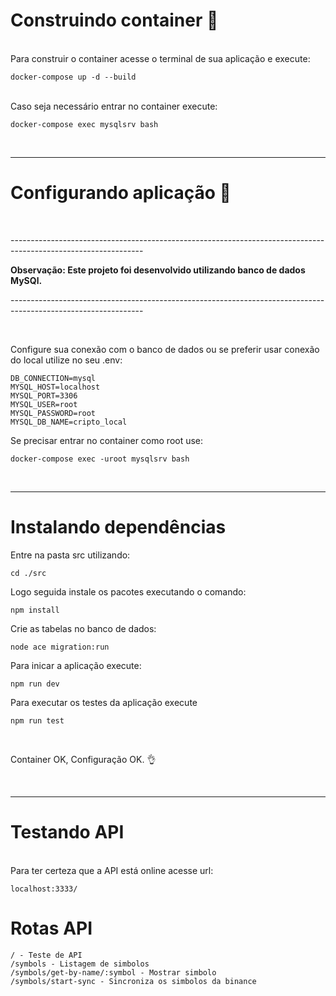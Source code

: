 # Construindo container 🐋

<br>
Para construir o container acesse o terminal de sua aplicação e execute:

```
docker-compose up -d --build
```

<br>
Caso seja necessário entrar no container execute:

```
docker-compose exec mysqlsrv bash
```

<br>
<hr>

# Configurando aplicação 🤖

<br>
<p>---------------------------------------------------------------------------------------------------------------</p>
<strong>Observação: Este projeto foi desenvolvido utilizando banco de dados MySQl.</strong>
<p>---------------------------------------------------------------------------------------------------------------</p>
<br>

Configure sua conexão com o banco de dados ou se preferir usar conexão do local utilize no seu .env:

```
DB_CONNECTION=mysql
MYSQL_HOST=localhost
MYSQL_PORT=3306
MYSQL_USER=root
MYSQL_PASSWORD=root
MYSQL_DB_NAME=cripto_local
```

Se precisar entrar no container como root use:

```
docker-compose exec -uroot mysqlsrv bash
```

<br>

<hr>

# Instalando dependências

Entre na pasta src utilizando:

```
cd ./src
```

Logo seguida instale os pacotes executando o comando:

```
npm install
```

Crie as tabelas no banco de dados:

```
node ace migration:run
```

Para inicar a aplicação execute:

```
npm run dev
```

Para executar os testes da aplicação execute

```
npm run test
```

<br>

Container OK, Configuração OK. 👌

<br>

<hr>

# Testando API

<br>
Para ter certeza que a API está online acesse url:

```
localhost:3333/
```

# Rotas API

```
/ - Teste de API
/symbols - Listagem de simbolos
/symbols/get-by-name/:symbol - Mostrar simbolo
/symbols/start-sync - Sincroniza os simbolos da binance
```

